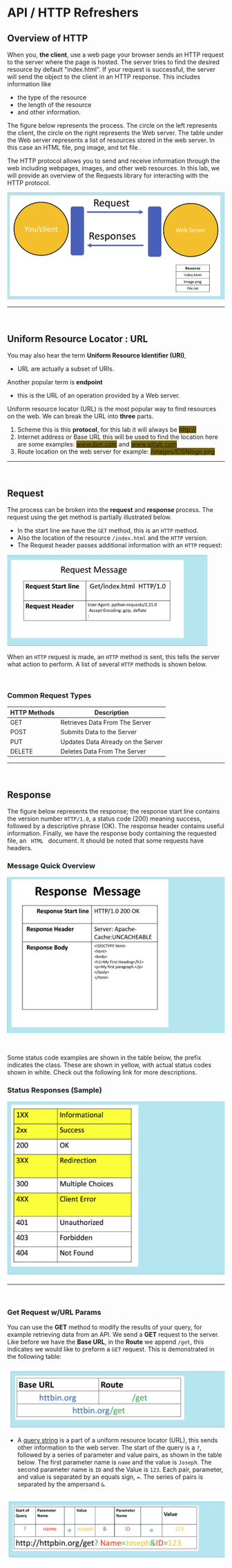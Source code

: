 # API / HTTP Refreshers


## Overview of HTTP
When you, **the client**, use a web page your browser sends an HTTP request to the server where the page is hosted. The server tries to find the desired resource by default "index.html". If your request is successful, the server will send the object to the client in an HTTP response. This includes information like 
* the type of the resource 
* the length of the resource 
* and other information.

The figure below represents the process. The circle on the left represents the client, the circle on the right represents the Web server. The table under the Web server represents a list of resources stored in the web server. In this case an HTML file, png image, and txt file .

The HTTP protocol allows you to send and receive information through the web including webpages, images, and other web resources. In this lab, we will provide an overview of the Requests library for interacting with the HTTP protocol.

![HTTP_Overview](md_img/HTTP_Overview.png "Standard Request")

___

<br>

## Uniform Resource Locator : URL
You may also hear the term **Uniform Resource Identifier (URI)**, 
* URL are actually a subset of URIs. 

Another popular term is **endpoint**
+ this is the URL of an operation provided by a Web server.

Uniform resource locator (URL) is the most popular way to find resources on the web. We can break the URL into **three** parts.

1. Scheme this is this **protocol**, for this lab it will always be <span style="background-color: #776405">http://</span>
2. Internet address or Base URL this will be used to find the location here are some examples: <span style="background-color: #776405">www.ibm.com</span> and <span style="background-color: #776405">www.gitlab.com</span>
3. Route location on the web server for example: <span style="background-color: #776405">/images/IDSNlogo.png</span>

___

<br>

## Request
The process can be broken into the <b>request</b> and <b>response </b> process.  The request using the get method is partially illustrated below. 
* In the start line we have the <code>GET</code> method, this is an <code>HTTP</code> method. 
* Also the location of the resource  <code>/index.html</code> and the <code>HTTP</code> version. 
* The Request header passes additional information with an <code>HTTP</code> request:

![Request Message](md_img/Rq_msg.png "Request Message")


When an <code>HTTP</code> request is made, an <code>HTTP</code> method is sent, this tells the server what action to perform.  A list of several <code>HTTP</code> methods is shown below.

<br>

### Common Request Types
|HTTP Methods|Description|
|-----|------|
|GET|Retrieves Data From The Server|
|POST|Submits Data to the Server|
|PUT|Updates Data Already on the Server|
|DELETE|Deletes Data From The Server|


___

<br>

## Response 
The figure below represents the response; the response start line contains the version number <code>HTTP/1.0</code>, a status code (200) meaning success, followed by a descriptive phrase (OK). The response header contains useful information. Finally, we have the response body containing the requested file, an <code> HTML </code> document.  It should be noted that some requests have headers.

### Message Quick Overview
![Response](md_img/Rsp_msg.png "Response Details")

<br>

Some status code examples are shown in the table below, the prefix indicates the class. These are shown in yellow, with actual status codes shown in white. Check out the following link for more descriptions.

### Status Responses (Sample)
![Response Status](md_img/Resp_Status.png "Response Code Statuses")


___

<br>

### Get Request w/URL Params
You can use the <b>GET</b> method to modify the results of your query, for example retrieving data from an API. We send a <b>GET</b> request to the  server. Like before we have the <b>Base URL</b>, in the <b>Route</b> we append <code>/get</code>, this indicates we would like to preform a <code>GET</code> request. This is demonstrated in the following table:

![Get](md_img/Req_httb.png)

* A <a href="https://en.wikipedia.org/wiki/Query_string?utm_medium=Exinfluencer&utm_source=Exinfluencer&utm_content=000026UJ&utm_term=10006555&utm_id=NA-SkillsNetwork-Channel-SkillsNetworkCoursesIBMDeveloperSkillsNetworkPY0101ENSkillsNetwork19487395-2022-01-01">query string</a> is a part of a uniform resource locator (URL), this sends other information to the web server. The start of the query is a <code>?</code>, followed by a series of parameter and value pairs, as shown in the table below. The first parameter name is <code>name</code> and the value is <code>Joseph</code>. The second parameter name is <code>ID</code> and the Value is <code>123</code>. Each pair, parameter, and value is separated by an equals sign, <code>=</code>.
The series of pairs is separated by the ampersand <code>&</code>.

![Get With Params](md_img/QString_II.png "Parameter Setting : Query String")



